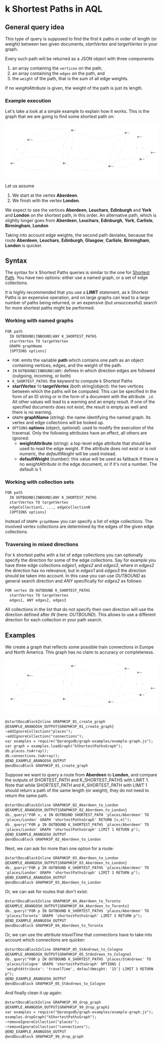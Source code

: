 k Shortest Paths in AQL
==============================

General query idea
--------------------

This type of query is supposed to find the first *k* paths in order of length
(or weight) between two given documents, *startVertex* and *targetVertex* in
your graph.

Every such path will be returned as a JSON object with three components:

1. an array containing the `verticex` on the path,
2. an array containing the `edges` on the path, and
3. the `weight` of the path, that is the sum of all edge weights.

If no *weightAttribute* is given, the weight of the path is just its length.

### Example execution

Let's take a look at a simple example to explain how it works.
This is the graph that we are going to find some shortest path on:

![train_map](train_map.png)

Let us assume 

1. We start at the vertex **Aberdeen**.
2. We finish with the vertex **London**.

We expect to see the vertices **Aberdeen**, **Leuchars**, **Edinburgh** and **York**
and **London** on *the* shortest path, in this order. An alternative path, which is slightly longer
goes from **Aberdeen**, **Leuchars**, **Edinburgh**, **York**, **Carlisle**, **Birmingham**, **London**

Taking into account edge weights, the second path deviates, because the route
**Aberdeen**, **Leuchars**, **Edinburgh**, **Glasgow**, **Carlisle**,
**Birmingham**, **London** is quicker.

Syntax
------

The syntax for k Shortest Paths queries is similar to the one for [Shortest Path](ShortestPath.md).
You have two options: either use a named graph, or a set of edge
collections.

It is highly recommended that you use a **LIMIT** statement,
as k Shortest Paths is an expensive operation, and on large graphs can lead to a large
number of paths being returned, or an expensive (but unsuccessful) search for more shortest paths
might be performed.

### Working with named graphs

```
FOR path 
  IN OUTBOUND|INBOUND|ANY K_SHORTEST_PATHS
  startVertex TO targetVertex
  GRAPH graphName
  [OPTIONS options]
```

- `FOR`: emits the variable **path** which contains one path as an object containing 
   vertices, edges, and the weight of the path.
- `IN` `OUTBOUND|INBOUND|ANY`: defines in which direction
  edges are followed (outgoing, incoming, or both)
- `K_SHORTEST_PATHS`: the keyword to compute k Shortest Paths
- **startVertex** `TO` **targetVertex** (both string|object): the two vertices between
  which the paths will be computed. This can be specified in the form of
  an ID string or in the form of a document with the attribute `_id`. All other
  values will lead to a warning and an empty result. If one of the specified
  documents does not exist, the result is empty as well and there is no warning.
- `GRAPH` **graphName** (string): the name identifying the named graph. Its vertex and
  edge collections will be looked up.
- `OPTIONS` **options** (object, *optional*): used to modify the execution of the
  traversal. Only the following attributes have an effect, all others are ignored:
  - **weightAttribute** (string): a top-level edge attribute that should be used
  to read the edge weight. If the attribute does not exist or is not numeric, the
  *defaultWeight* will be used instead.
  - **defaultWeight** (number): this value will be used as fallback if there is
  no *weightAttribute* in the edge document, or if it's not a number. The default
  is 1.

### Working with collection sets

```
FOR path 
  IN OUTBOUND|INBOUND|ANY K_SHORTEST_PATHS
  startVertex TO targetVertex
  edgeCollection1, ..., edgeCollectionN
  [OPTIONS options]
```

Instead of `GRAPH graphName` you can specify a list of edge collections.
The involved vertex collections are determined by the edges of the given
edge collections. 

### Traversing in mixed directions

For k shortest paths with a list of edge collections you can optionally specify the
direction for some of the edge collections. Say for example you have three edge
collections *edges1*, *edges2* and *edges3*, where in *edges2* the direction
has no relevance, but in *edges1* and *edges3* the direction should be taken into
account. In this case you can use *OUTBOUND* as general search direction and *ANY*
specifically for *edges2* as follows:

```
FOR vertex IN OUTBOUND K_SHORTEST_PATHS
  startVertex TO targetVertex
  edges1, ANY edges2, edges3
```

All collections in the list that do not specify their own direction will use the
direction defined after *IN* (here: *OUTBOUND*). This allows to use a different
direction for each collection in your path search.

Examples
--------

We create a graph that reflects some possible train connections in Europe and North America.
This graph has no claim to accuracy or completeness.

![train_map](train_map.png)

    @startDocuBlockInline GRAPHKSP_01_create_graph
    @EXAMPLE_ARANGOSH_OUTPUT{GRAPHKSP_01_create_graph}
    ~addIgnoreCollection("places");
    ~addIgnoreCollection("connections");
    var examples = require("@arangodb/graph-examples/example-graph.js");
    var graph = examples.loadGraph("kShortestPathsGraph");
    db.places.toArray();
    db.connections.toArray();
    @END_EXAMPLE_ARANGOSH_OUTPUT
    @endDocuBlock GRAPHKSP_01_create_graph

Suppose we want to query a route from **Aberdeen** to **London**, and compare
the outputs of SHORTEST_PATH and K_SHORTEST_PATHS with LIMIT 1. Note that while
SHORTEST_PATH and K_SHORTEST_PATH with LIMIT 1 should return a path of the same
length (or weight), they do not need to return the same path.

    @startDocuBlockInline GRAPHKSP_02_Aberdeen_to_London
    @EXAMPLE_ARANGOSH_OUTPUT{GRAPHKSP_02_Aberdeen_to_London}
    db._query("FOR v, e IN OUTBOUND SHORTEST_PATH 'places/Aberdeen' TO 'places/London' GRAPH 'shortestPathsGraph' RETURN [v,e]");
    db._query("FOR p IN OUTBOUND K_SHORTEST_PATHS 'places/Aberdeen' TO 'places/London' GRAPH 'shortestPathsGraph' LIMIT 1 RETURN p");
    @END_EXAMPLE_ARANGOSH_OUTPUT
    @endDocuBlock GRAPHKSP_02_Aberdeen_to_London

Next, we can ask for more than one option for a route:

    @startDocuBlockInline GRAPHKSP_03_Aberdeen_to_London
    @EXAMPLE_ARANGOSH_OUTPUT{GRAPHKSP_03_Aberdeen_to_London}
    db._query("FOR p IN OUTBOUND K_SHORTEST_PATHS 'places/Aberdeen' TO 'places/London' GRAPH 'shortestPathsGraph' LIMIT 3 RETURN p");
    @END_EXAMPLE_ARANGOSH_OUTPUT
    @endDocuBlock GRAPHKSP_03_Aberdeen_to_London
    
Or, we can ask for routes that don't exist:

    @startDocuBlockInline GRAPHKSP_04_Aberdeen_to_Toronto
    @EXAMPLE_ARANGOSH_OUTPUT{GRAPHKSP_04_Aberdeen_to_Toronto}
    db._query("FOR p IN OUTBOUND K_SHORTEST_PATHS 'places/Aberdeen' TO 'places/Toronto' GRAPH 'shortestPathsGraph' LIMIT 3 RETURN p");
    @END_EXAMPLE_ARANGOSH_OUTPUT
    @endDocuBlock GRAPHKSP_04_Aberdeen_to_Toronto
    
Or, we can use the attribute *travelTime* that connections have to take into account which connections are quicker:

    @startDocuBlockInline GRAPHKSP_05_StAndrews_to_Cologne
    @EXAMPLE_ARANGOSH_OUTPUT{GRAPHKSP_05_StAndrews_to_Cologne}
    db._query("FOR p IN OUTBOUND K_SHORTEST_PATHS 'places/StAndrews' TO 'places/Cologne' GRAPH 'shortestPathsGraph' OPTIONS { 'weightAttribute': 'travelTime', defaultWeight: '15'} LIMIT 3 RETURN p");
    @END_EXAMPLE_ARANGOSH_OUTPUT
    @endDocuBlock GRAPHKSP_05_StAndrews_to_Cologne

And finally clean it up again:

    @startDocuBlockInline GRAPHKSP_99_drop_graph
    @EXAMPLE_ARANGOSH_OUTPUT{GRAPHKSP_99_drop_graph}
    var examples = require("@arangodb/graph-examples/example-graph.js");
    examples.dropGraph("kShortestPathsGraph");
    ~removeIgnoreCollection("places");
    ~removeIgnoreCollection("connections");
    @END_EXAMPLE_ARANGOSH_OUTPUT
    @endDocuBlock GRAPHKSP_99_drop_graph
